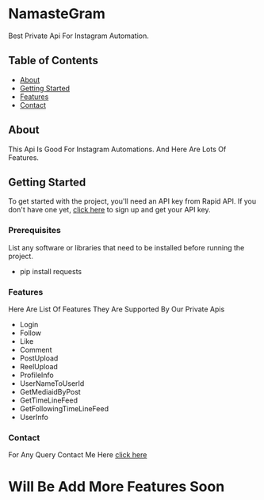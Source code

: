 # NamasteGram

Best Private Api For Instagram Automation.

## Table of Contents

- [About](#about)
- [Getting Started](#getting-started)
- [Features](#features)
- [Contact](#contact)

## About

This Api Is Good For Instagram Automations. And Here Are Lots Of Features.

## Getting Started

To get started with the project, you'll need an API key from Rapid API. If you don't have one yet, [click here](https://rapidapi.com/NamasteProgrammer/api/namastegram/) to sign up and get your API key.

### Prerequisites

List any software or libraries that need to be installed before running the project.

- pip install requests

### Features

Here Are List Of Features They Are Supported By Our Private Apis

- Login
- Follow
- Like
- Comment
- PostUpload
- ReelUpload
- ProfileInfo
- UserNameToUserId
- GetMediaidByPost
- GetTimeLineFeed
- GetFollowingTimeLineFeed
- UserInfo

### Contact
For Any Query Contact Me Here [click here](https://t.me/namastehacker)
# Will Be Add More Features Soon
